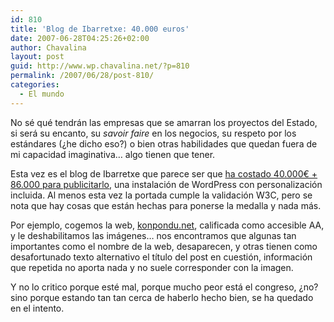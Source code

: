 ```yaml
---
id: 810
title: 'Blog de Ibarretxe: 40.000 euros'
date: 2007-06-28T04:25:26+02:00
author: Chavalina
layout: post
guid: http://www.wp.chavalina.net/?p=810
permalink: /2007/06/28/post-810/
categories:
  - El mundo
---
```

No sé qué tendrán las empresas que se amarran los proyectos del Estado, si será su encanto, su _savoir faire_ en los negocios, su respeto por los estándares (¿he dicho eso?) o bien otras habilidades que quedan fuera de mi capacidad imaginativa&#8230; algo tienen que tener.

Esta vez es el blog de Ibarretxe que parece ser que <a href="http://www.elconfidencial.com/cache/2007/06/28/29_derroche_publico_ibarretxe_costado_40000_euros_pesar_utilizar.html" target="_blank">ha costado 40.000€ + 86.000 para publicitarlo</a>, una instalación de WordPress con personalización incluida. Al menos esta vez la portada cumple la validación W3C, pero se nota que hay cosas que están hechas para ponerse la medalla y nada más.

Por ejemplo, cogemos la web, <a href="https://www.konpondu.net/" target="_blank">konpondu.net</a>, calificada como accesible AA, y le deshabilitamos las imágenes&#8230; nos encontramos que algunas tan importantes como el nombre de la web, desaparecen, y otras tienen como desafortunado texto alternativo el título del post en cuestión, información que repetida no aporta nada y no suele corresponder con la imagen.

Y no lo critico porque esté mal, porque mucho peor está el congreso, ¿no? sino porque estando tan tan cerca de haberlo hecho bien, se ha quedado en el intento.